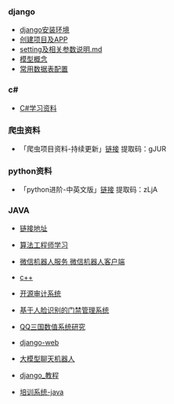 ### django 
- [django安装环境](source/Web/source/django/ch1_安装环境.md)
- [创建项目及APP](source/Web/source/django/ch2_创建Django项目和APP.md)
- [setting及相关参数说明.md](source/Web/source/django/ch3_配置setting及相关参数说明.md)
- [模型概念](source/Web/source/django/ch4_模型概念.md)
- [常用数据表配置](source/Web/source/django/ch5_常用数据表及配置.md)

### c#
- [C#学习资料](https://github.com/MoienTajik/AspNetCore-Developer-Roadmap/blob/master/ReadMe.zh-Hans.md)

### 爬虫资料
- 「爬虫项目资料-持续更新」[链接](https://pan.quark.cn/s/698fd0e11604) 提取码：gJUR

### python资料
- 「python进阶-中英文版」[链接](https://pan.quark.cn/s/fdb4c46fcca3)  提取码：zLjA
### JAVA
- [链接地址](https://www.blog996.com/md/2023-11-09-1699496330596.html)


- [算法工程师学习](https://github.com/lcylmhlcy/Awesome-algorithm-interview.git)

- [微信机器人服务 微信机器人客户端](https://github.com/JiankeLiJin/wx-bot-server)
- [c++](https://github.com/liuxuanhai/CodingInterviewsNotes)
- [开源审计系统](https://github.com/jumpserver/jumpserver)
- [基于人脸识别的门禁管理系统](https://github.com/hualuoo/dormitory_menage_system.git)
- [QQ三国数值系统研究](https://github.com/WanderingQuantum/qqsganalysis?tab=readme-ov-file)
- [django-web](https://github.com/StrayCamel247/Django_web)
- [大模型聊天机器人](https://github.com/zhayujie/chatgpt-on-wechat.git)
- [django_教程](https://www.liujiangblog.com/)
- [培训系统-java](https://github.com/PlayEdu/PlayEdu)